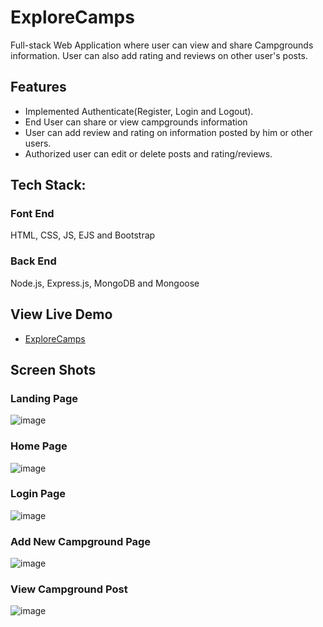 # ExploreCamps
Full-stack Web Application where user can view and share Campgrounds information. User can also add rating and reviews on other user's posts.

## Features
* Implemented Authenticate(Register, Login and Logout).
* End User can share or view campgrounds information
* User can add review and rating on information posted by him or other users.
* Authorized user can edit or delete posts and rating/reviews.

## Tech Stack: 
### Font End
HTML, CSS, JS, EJS and Bootstrap

### Back End
Node.js, Express.js, MongoDB and Mongoose

## View Live Demo
* [ExploreCamps](https://protected-dusk-63517.herokuapp.com/)

## Screen Shots
### Landing Page 
![image](https://user-images.githubusercontent.com/45028951/113508361-3817f480-956d-11eb-8754-9dfd382d2ab7.png)
### Home Page
![image](https://user-images.githubusercontent.com/45028951/113508453-bd030e00-956d-11eb-9aa6-616a9f4b27ac.png)
### Login Page
![image](https://user-images.githubusercontent.com/45028951/113508405-744b5500-956d-11eb-95eb-3dba8cfec0f1.png)
### Add New Campground Page
![image](https://user-images.githubusercontent.com/45028951/113508735-40712f00-956f-11eb-8ef5-f04fa6cc330b.png)
### View Campground Post
![image](https://user-images.githubusercontent.com/45028951/113508835-e6bd3480-956f-11eb-9251-fe522a0f4a11.png)




